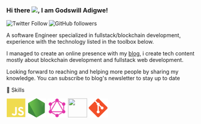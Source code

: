### Hi there <img src="https://raw.githubusercontent.com/MartinHeinz/MartinHeinz/master/wave.gif" width="30px" >, I am Godswill Adigwe!
![Twitter Follow](https://img.shields.io/twitter/follow/adigwecodes?style=social)
![GitHub followers](https://img.shields.io/github/followers/gcadigwe?style=social)

A software Engineer specialized in fullstack/blockchain development, experience with the technology listed in the toolbox below. 

I managed to create an online presence with my [blog](https://devsarzy.hashnode.dev), i create tech content mostly about blockchain development and fullstack web development. 

Looking forward to reaching and helping more people by sharing my knowledge. You can subscribe to blog's newsletter to stay up to date

🧰 Skills

<img src="https://github.com/devicons/devicon/blob/master/icons/javascript/javascript-plain.svg" alt="javascript" height="50px" width="50px">  <img src="https://github.com/devicons/devicon/blob/master/icons/nodejs/nodejs-original.svg" alt="nodejs" height="50px" width="50px">  <img src="https://github.com/devicons/devicon/blob/master/icons/graphql/graphql-plain.svg" alt="graphql" height="50px" width="50px"> <img src="https://upload.wikimedia.org/wikipedia/commons/thumb/9/98/Solidity_logo.svg/386px-Solidity_logo.svg.png" width="50px" height="50px"> <img src="https://github.com/devicons/devicon/blob/master/icons/git/git-plain.svg" width="50px" alt="git" height="50px">  


<!--
**gcadigwe/gcadigwe** is a ✨ _special_ ✨ repository because its `README.md` (this file) appears on your GitHub profile.

Here are some ideas to get you started:

- 🔭 I’m currently working on ...
- 🌱 I’m currently learning ...
- 👯 I’m looking to collaborate on ...
- 🤔 I’m looking for help with ...
- 💬 Ask me about ...
- 📫 How to reach me: ...
- 😄 Pronouns: ...
- ⚡ Fun fact: ...
-->
